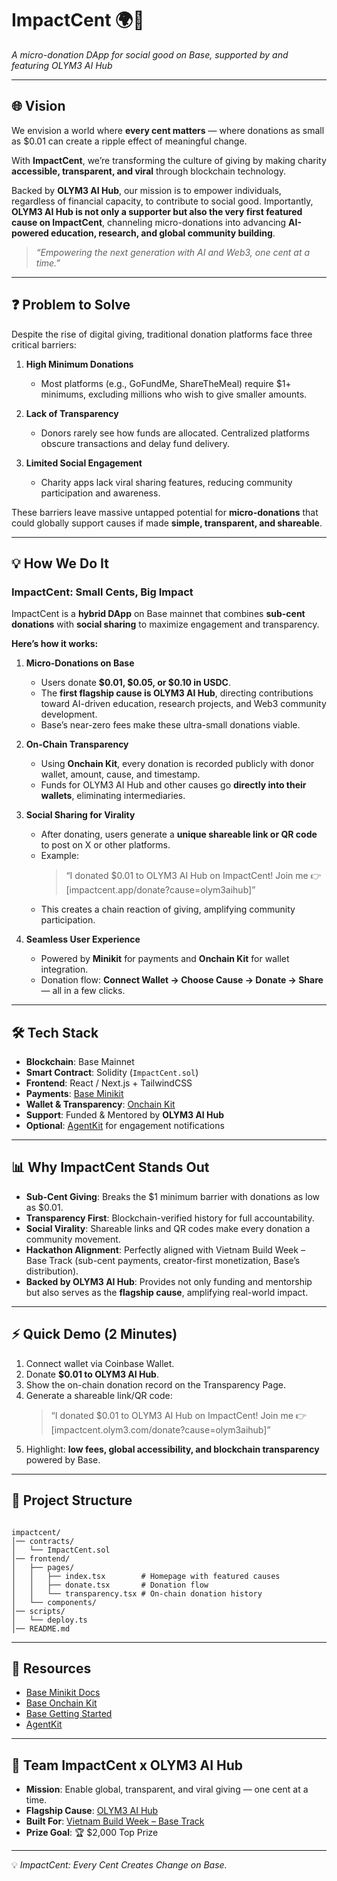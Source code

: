 # ImpactCent 🌍💙  
*A micro-donation DApp for social good on Base, supported by and featuring OLYM3 AI Hub*  

---

## 🌐 Vision  
We envision a world where **every cent matters** — where donations as small as $0.01 can create a ripple effect of meaningful change.  

With **ImpactCent**, we’re transforming the culture of giving by making charity **accessible, transparent, and viral** through blockchain technology.  

Backed by **OLYM3 AI Hub**, our mission is to empower individuals, regardless of financial capacity, to contribute to social good. Importantly, **OLYM3 AI Hub is not only a supporter but also the very first featured cause on ImpactCent**, channeling micro-donations into advancing **AI-powered education, research, and global community building**.  

> *“Empowering the next generation with AI and Web3, one cent at a time.”*  

---

## ❓ Problem to Solve  
Despite the rise of digital giving, traditional donation platforms face three critical barriers:  

1. **High Minimum Donations**  
   - Most platforms (e.g., GoFundMe, ShareTheMeal) require $1+ minimums, excluding millions who wish to give smaller amounts.  

2. **Lack of Transparency**  
   - Donors rarely see how funds are allocated. Centralized platforms obscure transactions and delay fund delivery.  

3. **Limited Social Engagement**  
   - Charity apps lack viral sharing features, reducing community participation and awareness.  

These barriers leave massive untapped potential for **micro-donations** that could globally support causes if made **simple, transparent, and shareable**.  

---

## 💡 How We Do It  

### **ImpactCent: Small Cents, Big Impact**  
ImpactCent is a **hybrid DApp** on Base mainnet that combines **sub-cent donations** with **social sharing** to maximize engagement and transparency.  

**Here’s how it works:**  

1. **Micro-Donations on Base**  
   - Users donate **$0.01, $0.05, or $0.10 in USDC**.  
   - The **first flagship cause is OLYM3 AI Hub**, directing contributions toward AI-driven education, research projects, and Web3 community development.  
   - Base’s near-zero fees make these ultra-small donations viable.  

2. **On-Chain Transparency**  
   - Using **Onchain Kit**, every donation is recorded publicly with donor wallet, amount, cause, and timestamp.  
   - Funds for OLYM3 AI Hub and other causes go **directly into their wallets**, eliminating intermediaries.  

3. **Social Sharing for Virality**  
   - After donating, users generate a **unique shareable link or QR code** to post on X or other platforms.  
   - Example:  
     > “I donated $0.01 to OLYM3 AI Hub on ImpactCent! Join me 👉 [impactcent.app/donate?cause=olym3aihub]”  
   - This creates a chain reaction of giving, amplifying community participation.  

4. **Seamless User Experience**  
   - Powered by **Minikit** for payments and **Onchain Kit** for wallet integration.  
   - Donation flow: **Connect Wallet → Choose Cause → Donate → Share** — all in a few clicks.  

---

## 🛠️ Tech Stack  
- **Blockchain**: Base Mainnet  
- **Smart Contract**: Solidity (`ImpactCent.sol`)  
- **Frontend**: React / Next.js + TailwindCSS  
- **Payments**: [Base Minikit](https://www.base.org/build/minikit)  
- **Wallet & Transparency**: [Onchain Kit](https://www.base.org/build/onchain-kit)  
- **Support**: Funded & Mentored by **OLYM3 AI Hub**  
- **Optional**: [AgentKit](https://docs.cdp.coinbase.com/agent-kit/welcome) for engagement notifications  

---

## 📊 Why ImpactCent Stands Out  
- **Sub-Cent Giving**: Breaks the $1 minimum barrier with donations as low as $0.01.  
- **Transparency First**: Blockchain-verified history for full accountability.  
- **Social Virality**: Shareable links and QR codes make every donation a community movement.  
- **Hackathon Alignment**: Perfectly aligned with Vietnam Build Week – Base Track (sub-cent payments, creator-first monetization, Base’s distribution).  
- **Backed by OLYM3 AI Hub**: Provides not only funding and mentorship but also serves as the **flagship cause**, amplifying real-world impact.  

---

## ⚡ Quick Demo (2 Minutes)  
1. Connect wallet via Coinbase Wallet.  
2. Donate **$0.01 to OLYM3 AI Hub**.  
3. Show the on-chain donation record on the Transparency Page.  
4. Generate a shareable link/QR code:  
   > “I donated $0.01 to OLYM3 AI Hub on ImpactCent! Join me 👉 [impactcent.olym3.com/donate?cause=olym3aihub]”  
5. Highlight: **low fees, global accessibility, and blockchain transparency** powered by Base.  

---

## 📂 Project Structure  
```

impactcent/
│── contracts/
│   └── ImpactCent.sol
│── frontend/
│   ├── pages/
│   │   ├── index.tsx        # Homepage with featured causes
│   │   ├── donate.tsx       # Donation flow
│   │   └── transparency.tsx # On-chain donation history
│   └── components/
│── scripts/
│   └── deploy.ts
│── README.md

```

---

## 🔗 Resources  
- [Base Minikit Docs](https://www.base.org/build/minikit)  
- [Base Onchain Kit](https://www.base.org/build/onchain-kit)  
- [Base Getting Started](https://docs.base.org/get-started/base)  
- [AgentKit](https://docs.cdp.coinbase.com/agent-kit/welcome)  

---

## 👥 Team ImpactCent x OLYM3 AI Hub  
- **Mission**: Enable global, transparent, and viral giving — one cent at a time.  
- **Flagship Cause**: [OLYM3 AI Hub](https://aihub.olym3.com)  
- **Built For**: [Vietnam Build Week – Base Track](https://dorahacks.io)  
- **Prize Goal**: 🏆 $2,000 Top Prize  

---

💡 *ImpactCent: Every Cent Creates Change on Base.*  
